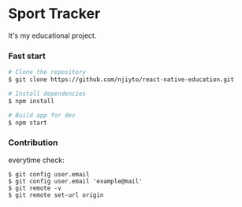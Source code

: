 # Sport Tracker

It's my educational project.

### Fast start
```sh
# Clone the repository
$ git clone https://github.com/njiyto/react-native-education.git

# Install dependencies
$ npm install

# Build app for dev
$ npm start
```

### Contribution
everytime check:
```
$ git config user.email
$ git config user.email 'example@mail'
$ git remote -v
$ git remote set-url origin